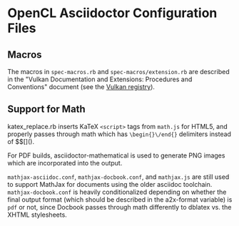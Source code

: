 # OpenCL Asciidoctor Configuration Files

## Macros

The macros in `spec-macros.rb` and `spec-macros/extension.rb` are described
in the "Vulkan Documentation and Extensions: Procedures and Conventions"
document (see the [Vulkan
registry](http://www.khronos.org/registry/vulkan/)).

## Support for Math

katex_replace.rb inserts KaTeX `<script>` tags from `math.js` for HTML5, and
properly passes through math which has `\begin{}\/end{}` delimiters instead
of $$\[\]\(\).

For PDF builds, asciidoctor-mathematical is used to generate
PNG images which are incorporated into the output.

`mathjax-asciidoc.conf`, `mathjax-docbook.conf`, and `mathjax.js` are still
used to support MathJax for documents using the older asciidoc toolchain.
`mathjax-docbook.conf` is heavily conditionalized depending on whether the
final output format (which should be described in the a2x-format variable)
is `pdf` or not, since Docbook passes through math differently to dblatex
vs. the XHTML stylesheets.
